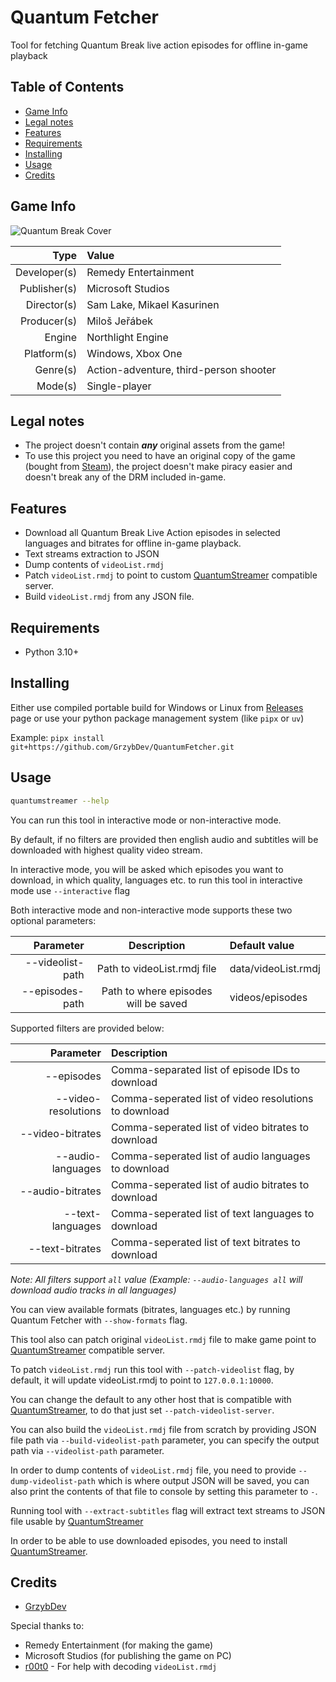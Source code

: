 # Quantum Fetcher

Tool for fetching Quantum Break live action episodes for offline in-game playback

Table of Contents
-----------------
- [Game Info](#game-info)
- [Legal notes](#legal-notes)
- [Features](#features)
- [Requirements](#build-requirements)
- [Installing](#installing)
- [Usage](#usage)
- [Credits](#credits)

Game Info
---------
![Quantum Break Cover](https://upload.wikimedia.org/wikipedia/en/d/d9/Quantum_Break_cover.jpg "Quantum Break Cover")

|         Type | Value                                                        |
|-------------:|:-------------------------------------------------------------|
| Developer(s) | Remedy Entertainment                                         |
| Publisher(s) | Microsoft Studios                                            |
|  Director(s) | Sam Lake, Mikael Kasurinen                                   |
|  Producer(s) | Miloš Jeřábek                                                |
|       Engine | Northlight Engine                                            |
|  Platform(s) | Windows, Xbox One                                            |
|     Genre(s) | Action-adventure, third-person shooter                       |
|      Mode(s) | Single-player                                                |

Legal notes
-----------

- The project doesn't contain ***any*** original assets from the game!
- To use this project you need to have an original copy of the game (bought from [Steam](https://store.steampowered.com/app/474960/Quantum_Break/)), the project doesn't make piracy easier and doesn't break any of the DRM included in-game.

Features
--------

- Download all Quantum Break Live Action episodes in selected languages and bitrates for offline in-game playback.
- Text streams extraction to JSON
- Dump contents of `videoList.rmdj`
- Patch `videoList.rmdj` to point to custom [QuantumStreamer](https://github.com/GrzybDev/QuantumStreamer.git) compatible server.
- Build `videoList.rmdj` from any JSON file.

Requirements
------------

- Python 3.10+

Installing
----------

Either use compiled portable build for Windows or Linux from [Releases](https://github.com/GrzybDev/QuantumFetcher/releases) page or use your python package management system (like `pipx` or `uv`)

Example:
`pipx install git+https://github.com/GrzybDev/QuantumFetcher.git`

Usage
-----

```sh
quantumstreamer --help
```

You can run this tool in interactive mode or non-interactive mode.

By default, if no filters are provided then english audio and subtitles will be downloaded with highest quality video stream.

In interactive mode, you will be asked which episodes you want to download, in which quality, languages etc. to run this tool in interactive mode use `--interactive` flag

Both interactive mode and non-interactive mode supports these two optional parameters:

| Parameter         | Description                          | Default value       |
|------------------:|:------------------------------------:|:--------------------|
| --videolist-path  | Path to videoList.rmdj file          | data/videoList.rmdj |
| --episodes-path   | Path to where episodes will be saved | videos/episodes     |

Supported filters are provided below:

| Parameter             | Description                                           |
|----------------------:|:------------------------------------------------------|
| --episodes            | Comma-separated list of episode IDs to download       |
| --video-resolutions   | Comma-seperated list of video resolutions to download |
| --video-bitrates      | Comma-seperated list of video bitrates to download    |
| --audio-languages     | Comma-seperated list of audio languages to download   |
| --audio-bitrates      | Comma-seperated list of audio bitrates to download    |
| --text-languages      | Comma-seperated list of text languages to download    |
| --text-bitrates       | Comma-seperated list of text bitrates to download     |

*Note: All filters support `all` value (Example: `--audio-languages all` will download audio tracks in all languages)*

You can view available formats (bitrates, languages etc.) by running Quantum Fetcher with `--show-formats` flag.

This tool also can patch original `videoList.rmdj` file to make game point to [QuantumStreamer](https://github.com/GrzybDev/QuantumStreamer.git) compatible server.

To patch `videoList.rmdj` run this tool with `--patch-videolist` flag, by default, it will update videoList.rmdj to point to `127.0.0.1:10000`.

You can change the default to any other host that is compatible with [QuantumStreamer](https://github.com/GrzybDev/QuantumStreamer.git), to do that just set `--patch-videolist-server`.

You can also build the `videoList.rmdj` file from scratch by providing JSON file path via `--build-videolist-path` parameter, you can specify the output path via `--videolist-path` parameter.

In order to dump contents of `videoList.rmdj` file, you need to provide `--dump-videolist-path` which is where output JSON will be saved, you can also print the contents of that file to console by setting this parameter to `-`.

Running tool with `--extract-subtitles` flag will extract text streams to JSON file usable by [QuantumStreamer](https://github.com/GrzybDev/QuantumStreamer.git)

In order to be able to use downloaded episodes, you need to install [QuantumStreamer](https://github.com/GrzybDev/QuantumStreamer.git).

Credits
-------

- [GrzybDev](https://grzyb.dev)

Special thanks to:
- Remedy Entertainment (for making the game)
- Microsoft Studios (for publishing the game on PC)
- [r00t0](https://github.com/cleverzaq) - For help with decoding `videoList.rmdj`
